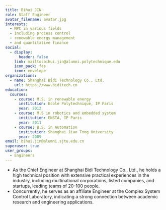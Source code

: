 ```yaml
---
title: Bihui JIN
role: Staff Engineer
avatar_filename: avatar.jpg
interests:
  - MPC in various fields
  - including process control
  - renewable energy management
  - and quantitative finance
social:
  - display:
      header: false
    link: mailto:bihui.jin@alumni.polytechnique.edu
    icon_pack: fas
    icon: envelope
organizations:
  - name: Shanghai Bidi Technology Co., Ltd.
    url: https://www.biditech.cn
education:
  courses:
    - course: M.S. in renewable energy
      institution: Ecole Polytechnique, IP Paris
      year: 2012
    - course: M.S in robotics and embedded system
      institution: ENSTA, IP Paris
      year: 2011
    - course: B.S. in Automation
      institution: Shanghai Jiao Tong University
      year: 2009
email: bihui.jin@alumni.sjtu.edu.cn
superuser: true
user_groups:
  - Engineers
---
```

* As the Chief Engineer at Shanghai Bidi Technology Co., Ltd., he holds a high technical position with extensive practical experiences in the industry, including multinational corporations, listed companies, and startups, leading teams of 20-100 people. 
* Concurrently, he serves as an affiliate Engineer at the Complex System Control Laboratory, indicating a strong connection between academic research and engineering applications.
